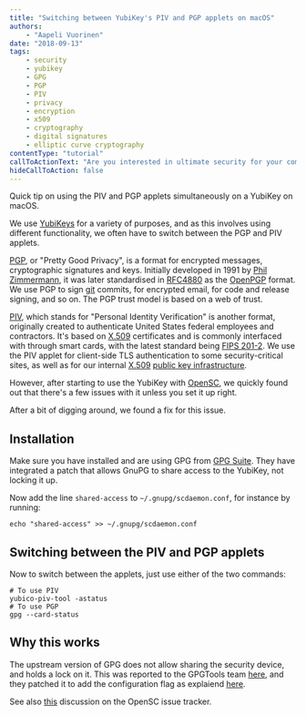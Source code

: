 ```yaml
---
title: "Switching between YubiKey's PIV and PGP applets on macOS"
authors:
    - "Aapeli Vuorinen"
date: "2018-09-13"
tags:
    - security
    - yubikey
    - GPG
    - PGP
    - PIV
    - privacy
    - encryption
    - x509
    - cryptography
    - digital signatures
    - elliptic curve cryptography
contentType: "tutorial"
callToActionText: "Are you interested in ultimate security for your company? Could hardware security devices improve your internal processes and security policies? Fill in the form below to have one of our knowledgeable security experts contact you."
hideCallToAction: false
---
```


Quick tip on using the PIV and PGP applets simultaneously on a YubiKey on macOS.

<!-- end excerpt -->

We use [YubiKeys](https://www.yubico.com/) for a variety of purposes, and as this involves using different functionality, we often have to switch between the PGP and PIV applets.

[PGP](https://en.wikipedia.org/wiki/Pretty_Good_Privacy), or "Pretty Good Privacy", is a format for encrypted messages, cryptographic signatures and keys. Initially developed in 1991 by [Phil Zimmermann](https://en.wikipedia.org/wiki/Phil_Zimmermann), it was later standardised in [RFC4880](https://tools.ietf.org/html/rfc4880) as the [OpenPGP](https://www.openpgp.org/) format. We use PGP to sign [git](https://git-scm.com) commits, for encrypted email, for code and release signing, and so on. The PGP trust model is based on a web of trust.

[PIV](https://en.wikipedia.org/wiki/FIPS_201), which stands for "Personal Identity Verification" is another format, originally created to authenticate United States federal employees and contractors. It's based on [X.509](https://en.wikipedia.org/wiki/X.509) certificates and is commonly interfaced with through smart cards, with the latest standard being [FIPS 201-2](https://csrc.nist.gov/publications/detail/fips/201/2/final). We use the PIV applet for client-side TLS authentication to some security-critical sites, as well as for our internal [X.509](https://en.wikipedia.org/wiki/X.509) [public key infrastructure](https://en.wikipedia.org/wiki/Public-key_infrastructure).

However, after starting to use the YubiKey with [OpenSC](https://github.com/OpenSC/OpenSC), we quickly found out that there's a few issues with it unless you set it up right.

After a bit of digging around, we found a fix for this issue.

## Installation

Make sure you have installed and are using GPG from [GPG Suite](https://gpgtools.org/). They have integrated a patch that allows GnuPG to share access to the YubiKey, not locking it up.

Now add the line `shared-access` to `~/.gnupg/scdaemon.conf`, for instance by running:

```
echo "shared-access" >> ~/.gnupg/scdaemon.conf
```

## Switching between the PIV and PGP applets

Now to switch between the applets, just use either of the two commands:

```
# To use PIV
yubico-piv-tool -astatus
# To use PGP
gpg --card-status
```

## Why this works

The upstream version of GPG does not allow sharing the security device, and holds a lock on it. This was reported to the GPGTools team [here](https://gpgtools.tenderapp.com/discussions/problems/50028-macgpg2-scdaemon-pcsc-open-failed-sharing-violation-0x8010000b), and they patched it to add the configuration flag as explaiend [here](https://gpgtools.tenderapp.com/discussions/problems/50028-macgpg2-scdaemon-pcsc-open-failed-sharing-violation-0x8010000b/page/1#comment_42960303).

See also [this](https://github.com/OpenSC/OpenSC/issues/953) discussion on the OpenSC issue tracker.
